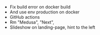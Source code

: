 - Fix build error on docker build
- And use env production on docker
- GitHub actions
- Rm "Medusa", "Next", 
- Slideshow on landing-page, hint to the left
